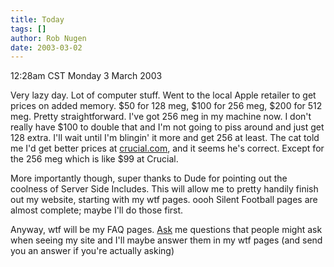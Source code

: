 ```yaml
---
title: Today
tags: []
author: Rob Nugen
date: 2003-03-02
---
```


<p class=date>12:28am CST Monday 3 March 2003</p>

<p>Very lazy day.  Lot of computer stuff.  Went to the local Apple
retailer to get prices on added memory.  $50 for 128 meg, $100 for 256
meg, $200 for 512 meg.  Pretty straightforward.  I've got 256 meg in
my machine now.  I don't really have $100 to double that and I'm not
going to piss around and just get 128 extra.  I'll wait until I'm
blingin' it more and get 256 at least.  The cat told me I'd get better
prices at <a href="http://www.crucial.com">crucial.com</a>, and it
seems he's correct.  Except for the 256 meg which is like $99 at
Crucial.</p>

<p>More importantly though, super thanks to Dude for pointing out the
coolness of Server Side Includes.  This will allow me to pretty
handily finish out my website, starting with my wtf pages.  oooh
Silent Football pages are almost complete; maybe I'll do those
first.</p>

<p>Anyway, wtf will be my FAQ pages.  <a
href="mailto:wtf_does_wtf_mean@robnugen.com">Ask</a> me questions
that people might ask when seeing my site and I'll maybe answer them
in my wtf pages (and send you an answer if you're actually asking)</p>

